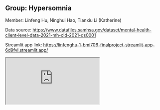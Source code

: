 ## Group: Hypersomnia
Member: Linfeng Hu, Ninghui Hao, Tianxiu Li (Katherine)

Data source: https://www.datafiles.samhsa.gov/dataset/mental-health-client-level-data-2021-mh-cld-2021-ds0001

Streamlit app link: https://linfenghu-1-bmi706-finalproject-streamlit-app-6d9fvl.streamlit.app/ 


<iframe src="https://docs.google.com/document/d/e/2PACX-1vQex0_glzaTlpWb9Y6m_Y77qBcCy9qjHuHSmkenJu4PYEmftxIq3aKYaN3B-InpN4hSFCbQ-uHr2b1c/pub?embedded=true"></iframe>
